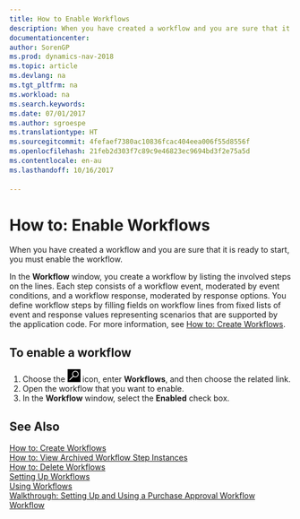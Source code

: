 ```yaml
---
title: How to Enable Workflows
description: When you have created a workflow and you are sure that it is ready to start, you must enable the workflow.
documentationcenter: 
author: SorenGP
ms.prod: dynamics-nav-2018
ms.topic: article
ms.devlang: na
ms.tgt_pltfrm: na
ms.workload: na
ms.search.keywords: 
ms.date: 07/01/2017
ms.author: sgroespe
ms.translationtype: HT
ms.sourcegitcommit: 4fefaef7380ac10836fcac404eea006f55d8556f
ms.openlocfilehash: 21feb2d303f7c89c9e46823ec9694bd3f2e75a5d
ms.contentlocale: en-au
ms.lasthandoff: 10/16/2017

---
```

# <a name="how-to-enable-workflows"></a>How to: Enable Workflows
When you have created a workflow and you are sure that it is ready to start, you must enable the workflow.  

 In the **Workflow** window, you create a workflow by listing the involved steps on the lines. Each step consists of a workflow event, moderated by event conditions, and a workflow response, moderated by response options. You define workflow steps by filling fields on workflow lines from fixed lists of event and response values representing scenarios that are supported by the application code. For more information, see [How to: Create Workflows](across-how-to-create-workflows.md).  

## <a name="to-enable-a-workflow"></a>To enable a workflow  
1.  Choose the ![Search for Page or Report](media/ui-search/search_small.png "Search for Page or Report icon") icon, enter **Workflows**, and then choose the related link.  
2.  Open the workflow that you want to enable.  
3.  In the **Workflow** window, select the **Enabled** check box.  

## <a name="see-also"></a>See Also  
 [How to: Create Workflows](across-how-to-create-workflows.md)   
 [How to: View Archived Workflow Step Instances](across-how-to-view-archived-workflow-step-instances.md)   
 [How to: Delete Workflows](across-how-to-delete-workflows.md)   
 [Setting Up Workflows](across-set-up-workflows.md)   
 [Using Workflows](across-use-workflows.md)   
 [Walkthrough: Setting Up and Using a Purchase Approval Workflow](walkthrough-setting-up-and-using-a-purchase-approval-workflow.md)   
 [Workflow](across-workflow.md)   

